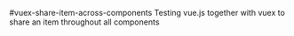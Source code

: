 #vuex-share-item-across-components
Testing vue.js together with vuex to share an item throughout all components